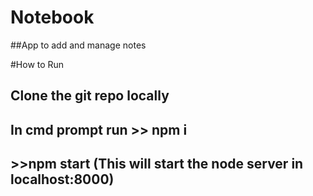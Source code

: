 # Notebook
##App to add and manage notes

#How to Run
## Clone the git repo locally
## In cmd prompt run >> npm i
##  >>npm start (This will start the node server in localhost:8000)
##  
